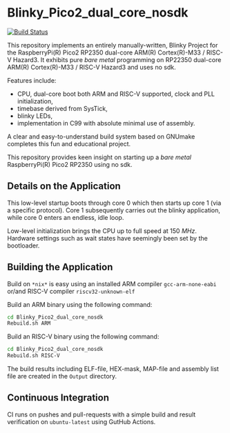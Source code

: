 Blinky_Pico2_dual_core_nosdk
==================

[![Build Status](https://github.com/chalandi/Blinky_Pico2_dual_core_nosdk/actions/workflows/Blinky_Pico2_dual_core_nosdk.yml/badge.svg)](https://github.com/chalandi/Blinky_Pico2_dual_core_nosdk/actions)

This repository implements an entirely manually-written,
Blinky Project for the RaspberryPi(R) Pico2 RP2350 dual-core
ARM(R) Cortex(R)-M33 / RISC-V Hazard3.
It exhibits pure _bare_ _metal_ programming on RP22350
dual-core ARM(R) Cortex(R)-M33 / RISC-V Hazard3 and uses no sdk.

Features include:
  - CPU, dual-core boot both ARM and RISC-V supported, clock and PLL initialization,
  - timebase derived from SysTick,
  - blinky LEDs,
  - implementation in C99 with absolute minimal use of assembly.

A clear and easy-to-understand build system based on GNUmake
completes this fun and educational project.

This repository provides keen insight on starting up
a _bare_ _metal_ RaspberryPi(R) Pico2 RP2350 using no sdk.

## Details on the Application

This low-level startup boots through core 0 which then starts up core 1 (via a specific protocol).
Core 1 subsequently carries out the blinky application,
while core 0 enters an endless, idle loop.

Low-level initialization brings the CPU up to full speed
at $150~MHz$. Hardware settings such as wait states
have seemingly been set by the bootloader.

## Building the Application

Build on `*nix*` is easy using an installed ARM compiler `gcc-arm-none-eabi` or/and RISC-V compiler `riscv32-unknown-elf`

Build an ARM binary using the following command:

```sh
cd Blinky_Pico2_dual_core_nosdk
Rebuild.sh ARM
```

Build an RISC-V binary using the following command:

```sh
cd Blinky_Pico2_dual_core_nosdk
Rebuild.sh RISC-V
```

The build results including ELF-file, HEX-mask, MAP-file
and assembly list file are created in the `Output` directory.

## Continuous Integration

CI runs on pushes and pull-requests with a simple
build and result verification on `ubuntu-latest`
using GutHub Actions.
